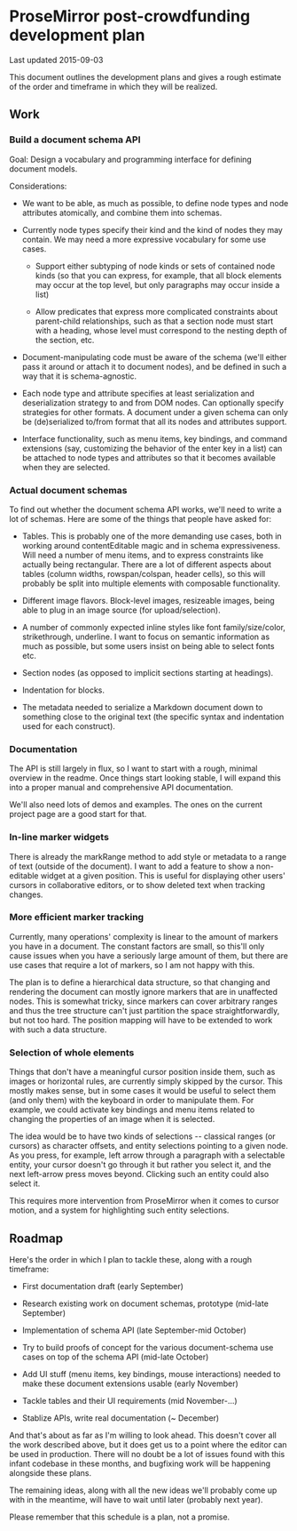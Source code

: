 # ProseMirror post-crowdfunding development plan

Last updated 2015-09-03

This document outlines the development plans and gives a rough
estimate of the order and timeframe in which they will be realized.


## Work

### Build a document schema API

Goal: Design a vocabulary and programming interface for defining
document models.

Considerations:

 - We want to be able, as much as possible, to define node types and
   node attributes atomically, and combine them into schemas.

 - Currently node types specify their kind and the kind of nodes they
   may contain. We may need a more expressive vocabulary for some use
   cases.

   - Support either subtyping of node kinds or sets of contained node
     kinds (so that you can express, for example, that all block
     elements may occur at the top level, but only paragraphs may
     occur inside a list)

   - Allow predicates that express more complicated constraints about
     parent-child relationships, such as that a section node must
     start with a heading, whose level must correspond to the nesting
     depth of the section, etc.

 - Document-manipulating code must be aware of the schema (we'll
   either pass it around or attach it to document nodes), and be
   defined in such a way that it is schema-agnostic.

 - Each node type and attribute specifies at least serialization and
   deserialization strategy to and from DOM nodes. Can optionally
   specify strategies for other formats. A document under a given
   schema can only be (de)serialized to/from format that all its nodes
   and attributes support.

 - Interface functionality, such as menu items, key bindings, and
   command extensions (say, customizing the behavior of the enter key
   in a list) can be attached to node types and attributes so that it
   becomes available when they are selected.

### Actual document schemas

To find out whether the document schema API works, we'll need to write
a lot of schemas. Here are some of the things that people have asked
for:

 - Tables. This is probably one of the more demanding use cases, both
   in working around contentEditable magic and in schema
   expressiveness. Will need a number of menu items, and to express
   constraints like actually being rectangular. There are a lot of
   different aspects about tables (column widths, rowspan/colspan,
   header cells), so this will probably be split into multiple
   elements with composable functionality.

 - Different image flavors. Block-level images, resizeable images,
   being able to plug in an image source (for upload/selection).

 - A number of commonly expected inline styles like font
   family/size/color, strikethrough, underline. I want to focus on
   semantic information as much as possible, but some users insist on
   being able to select fonts etc.

 - Section nodes (as opposed to implicit sections starting at
   headings).

 - Indentation for blocks.

 - The metadata needed to serialize a Markdown document down to
   something close to the original text (the specific syntax and
   indentation used for each construct).

### Documentation

The API is still largely in flux, so I want to start with a rough,
minimal overview in the readme. Once things start looking stable, I
will expand this into a proper manual and comprehensive API
documentation.

We'll also need lots of demos and examples. The ones on the current
project page are a good start for that.

### In-line marker widgets

There is already the markRange method to add style or metadata to a
range of text (outside of the document). I want to add a feature to
show a non-editable widget at a given position. This is useful for
displaying other users' cursors in collaborative editors, or to show
deleted text when tracking changes.

### More efficient marker tracking

Currently, many operations' complexity is linear to the amount of
markers you have in a document. The constant factors are small, so
this'll only cause issues when you have a seriously large amount of
them, but there are use cases that require a lot of markers, so I am
not happy with this.

The plan is to define a hierarchical data structure, so that changing
and rendering the document can mostly ignore markers that are in
unaffected nodes. This is somewhat tricky, since markers can cover
arbitrary ranges and thus the tree structure can't just partition the
space straightforwardly, but not too hard. The position mapping will
have to be extended to work with such a data structure.

### Selection of whole elements

Things that don't have a meaningful cursor position inside them, such
as images or horizontal rules, are currently simply skipped by the
cursor. This mostly makes sense, but in some cases it would be useful
to select them (and only them) with the keyboard in order to
manipulate them. For example, we could activate key bindings and menu
items related to changing the properties of an image when it is
selected.

The idea would be to have two kinds of selections -- classical ranges
(or cursors) as character offsets, and entity selections pointing to a
given node. As you press, for example, left arrow through a paragraph
with a selectable entity, your cursor doesn't go through it but rather
you select it, and the next left-arrow press moves beyond. Clicking
such an entity could also select it.

This requires more intervention from ProseMirror when it comes to
cursor motion, and a system for highlighting such entity selections.


## Roadmap

Here's the order in which I plan to tackle these, along with a rough
timeframe:

 - First documentation draft (early September)

 - Research existing work on document schemas, prototype (mid-late September)

 - Implementation of schema API (late September-mid October)

 - Try to build proofs of concept for the various document-schema use
   cases on top of the schema API (mid-late October)

 - Add UI stuff (menu items, key bindings, mouse interactions) needed
   to make these document extensions usable (early November)

 - Tackle tables and their UI requirements (mid November-...)

 - Stablize APIs, write real documentation (~ December)

And that's about as far as I'm willing to look ahead. This doesn't
cover all the work described above, but it does get us to a point
where the editor can be used in production. There will no doubt be a
lot of issues found with this infant codebase in these months, and
bugfixing work will be happening alongside these plans.

The remaining ideas, along with all the new ideas we'll probably come
up with in the meantime, will have to wait until later (probably next
year).

Please remember that this schedule is a plan, not a promise.
